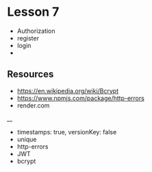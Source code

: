 # Lesson 7

- Authorization
- register
- login
- 

## Resources
- https://en.wikipedia.org/wiki/Bcrypt 
- https://www.npmjs.com/package/http-errors
- render.com






*__*
- timestamps: true, versionKey: false
- unique
- http-errors
- JWT
- bcrypt
